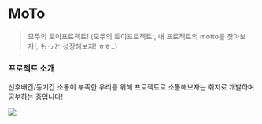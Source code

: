# MoTo
> 모두의 토이프로젝트! (모두의 토이프로젝트!, 내 프로젝트의 motto를 찾아보자!, もっと 성장해보자! ㅎㅎ..)
   
   
### 프로젝트 소개
선후배간/동기간 소통이 부족한 우리를 위해 
프로젝트로 소통해보자는 취지로 개발하며 공부하는 중입니다!
   
   
   
   
   
   
<img src="https://img.shields.io/badge/Android-3DDC84?style=flat-square&logo=Android&logoColor=white"/>

